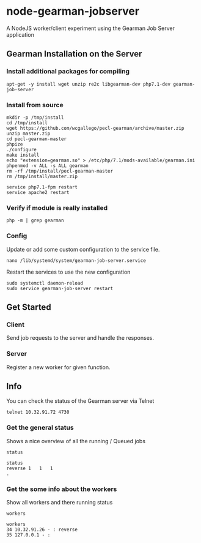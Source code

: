 # node-gearman-jobserver
A NodeJS worker/client experiment using the Gearman Job Server application

## Gearman Installation on the Server
### Install additional packages for compiling
```shell
apt-get -y install wget unzip re2c libgearman-dev php7.1-dev gearman-job-server
 ```
 
### Install from source
```shell
mkdir -p /tmp/install
cd /tmp/install
wget https://github.com/wcgallego/pecl-gearman/archive/master.zip
unzip master.zip
cd pecl-gearman-master
phpize
./configure
make install
echo "extension=gearman.so" > /etc/php/7.1/mods-available/gearman.ini
phpenmod -v ALL -s ALL gearman
rm -rf /tmp/install/pecl-gearman-master
rm /tmp/install/master.zip

service php7.1-fpm restart
service apache2 restart
```
 
### Verify if module is really installed
```shell
php -m | grep gearman
```

### Config
Update or add some custom configuration to the service file.

```shell
nano /lib/systemd/system/gearman-job-server.service
```

Restart the services to use the new configuration
```shell
sudo systemctl daemon-reload
sudo service gearman-job-server restart
```

## Get Started
### Client
Send job requests to the server and handle the responses.

### Server
Register a new worker for given function.

## Info
You can check the status of the Gearman server via Telnet

```shell
telnet 10.32.91.72 4730
```

### Get the general status
Shows a nice overview of all the running / Queued jobs
```shell
status
```
```shell
status
reverse	1	1	1
.
```

### Get the some info about the workers
Show all workers and there running status
```shell
workers
```
```shell
workers
34 10.32.91.26 - : reverse
35 127.0.0.1 - :
```
